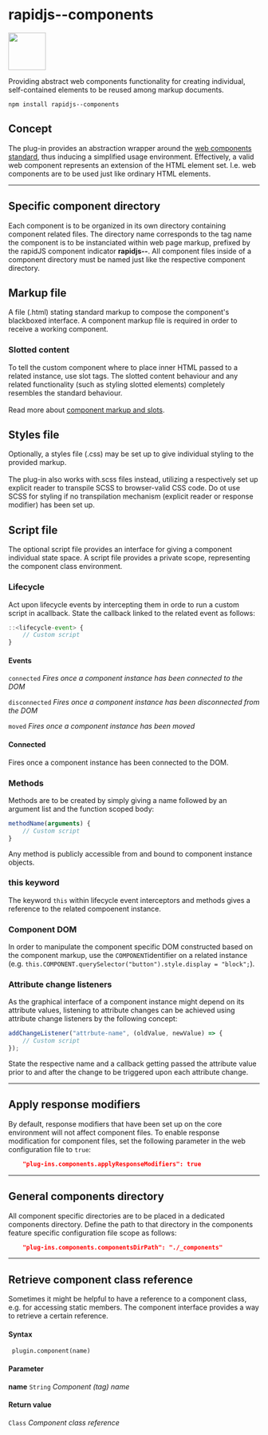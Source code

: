 # rapidjs--components

<a href="https://rapidjs.org"><img src="https://rapidjs.org/_assets/readme-plugin-badge.svg" height="75"></a>

Providing abstract web components functionality for creating individual, self-contained elements to be reused among markup documents.

```
npm install rapidjs--components
```

## Concept

The plug-in provides an abstraction wrapper around the [web components standard](https://www.webcomponents.org/introduction#specifications), thus inducing a simplified usage environment. Effectively, a valid web component represents an extension of the HTML element set. I.e. web components are to be used just like ordinary HTML elements.

---

## Specific component directory

Each component is to be organized in its own directory containing component related files. The directory name corresponds to the tag name the component is to be instanciated within web page markup, prefixed by the rapidJS component indicator **rapidjs--**. All component files inside of a component directory must be named just like the respective component directory.

## Markup file

A file (.html) stating standard markup to compose the component's blackboxed interface. A component markup file is required in order to receive a working component.

### Slotted content

To tell the custom component where to place inner HTML passed to a related instance, use slot tags. The slotted content behaviour and any related functionality (such as styling slotted elements) completely resembles the standard behaviour.\
\
Read more about [component markup and slots](https://www.webcomponents.org/specs#the-shadow-dom-specification).

## Styles file

Optionally, a styles file (.css) may be set up to give individual styling to the provided markup.\
\
The plug-in also works with.scss files instead, utilizing a respectively set up explicit reader to transpile SCSS to browser-valid CSS code. Do ot use SCSS for styling if no transpilation mechanism (explicit reader or response modifier) has been set up.

## Script file

The optional script file provides an interface for giving a component individual state space. A script file provides a private scope, representing the component class environment.

### Lifecycle

Act upon lifecycle events by intercepting them in orde to run a custom script in acallback. State the callback linked to the related event as follows:

``` js
::<lifecycle-event> {
    // Custom script
}
```

#### Events

`connected`     *Fires once a component instance has been connected to the DOM*

`disconnected`  *Fires once a component instance has been disconnected from the DOM*

`moved`         *Fires once a component instance has been moved*

#### Connected

Fires once a component instance has been connected to the DOM.

### Methods

Methods are to be created by simply giving a name followed by an argument list and the function scoped body:

``` js
methodName(arguments) {
    // Custom script
}
```

Any method is publicly accessible from and bound to component instance objects.

### this keyword

The keyword `this` within lifecycle event interceptors and methods gives a reference to the related compoenent instance.

### Component DOM

In order to manipulate the component specific DOM constructed based on the component markup, use the `COMPONENT`identifier on a related instance (e.g. `this.COMPONENT.querySelector("button").style.display = "block";`).

### Attribute change listeners

As the graphical interface of a component instance might depend on its attribute values, listening to attribute changes can be achieved using attribute change listeners by the following concept:

``` js
addChangeListener("attrbute-name", (oldValue, newValue) => {
    // Custom script
});
```

State the respective name and a callback getting passed the attribute value prior to and after the change to be triggered upon each attribute change.

---

## Apply response modifiers

By default, response modifiers that have been set up on the core environment will not affect component files. To enable response modification for component files, set the following parameter in the web configuration file to `true`:

``` json
    "plug-ins.components.applyResponseModifiers": true
```

---

## General components directory

All component specific directories are to be placed in a dedicated components directory. Define the path to that directory in the components feature specific configuration file scope as follows: 

``` json
    "plug-ins.components.componentsDirPath": "./_components"
```

---

## Retrieve component class reference

Sometimes it might be helpful to have a reference to a component class, e.g. for accessing static members. The component interface provides a way to retrieve a certain reference.

#### Syntax

```
 plugin.component(name)
```

#### Parameter

**name** `String`   *Component (tag) name*

#### Return value

`Class` *Component class reference*